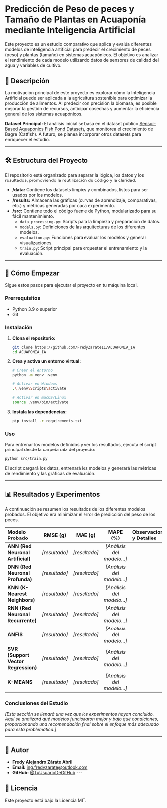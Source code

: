 # Predicción de Peso de peces y Tamaño de Plantas en Acuaponía mediante Inteligencia Artificial

Este proyecto es un estudio comparativo que aplica y evalúa diferentes modelos de inteligencia artificial para predecir el crecimiento de peces (peso) y plantas (tamaño) en sistemas acuapónicos. El objetivo es analizar el rendimiento de cada modelo utilizando datos de sensores de calidad del agua y variables de cultivo.

## 📜 Descripción

La motivación principal de este proyecto es explorar cómo la Inteligencia Artificial puede ser aplicada a la agricultura sostenible para optimizar la producción de alimentos. Al predecir con precisión la biomasa, es posible mejorar la gestión de recursos, anticipar cosechas y aumentar la eficiencia general de los sistemas acuapónicos.

**Dataset Principal:** El análisis inicial se basa en el dataset público [Sensor-Based Aquaponics Fish Pond Datasets](https://www.kaggle.com/datasets/ogbuokiriblessing/sensor-based-aquaponics-fish-pond-datasets), que monitorea el crecimiento de Bagre (Catfish). A futuro, se planea incorporar otros datasets para enriquecer el estudio.

---

## 🛠️ Estructura del Proyecto

El repositorio está organizado para separar la lógica, los datos y los resultados, promoviendo la reutilización de código y la claridad.

* **/data:** Contiene los datasets limpios y combinados, listos para ser usados por los modelos.
* **/results:** Almacena las gráficas (curvas de aprendizaje, comparativas, etc.) y métricas generadas por cada experimento.
* **/src:** Contiene todo el código fuente de Python, modularizado para su fácil mantenimiento.
    * `data_processing.py`: Scripts para la limpieza y preparación de datos.
    * `models.py`: Definiciones de las arquitecturas de los diferentes modelos.
    * `evaluation.py`: Funciones para evaluar los modelos y generar visualizaciones.
    * `train.py`: Script principal para orquestar el entrenamiento y la evaluación.

---

## 🚀 Cómo Empezar

Sigue estos pasos para ejecutar el proyecto en tu máquina local.

### Prerrequisitos

* Python 3.9 o superior
* Git

### Instalación

1.  **Clona el repositorio:**
    ```bash
    git clone https://github.com/FredyZarate11/ACUAPONIA_IA
    cd ACUAPONIA_IA
    ```

2.  **Crea y activa un entorno virtual:**
    ```bash
    # Crear el entorno
    python -m venv .venv

    # Activar en Windows
    .\.venv\Scripts\activate

    # Activar en macOS/Linux
    source .venv/bin/activate
    ```

3.  **Instala las dependencias:**
    ```bash
    pip install -r requirements.txt
    ```

### Uso

Para entrenar los modelos definidos y ver los resultados, ejecuta el script principal desde la carpeta raíz del proyecto:

```bash
python src/train.py
```

El script cargará los datos, entrenará los modelos y generará las métricas de rendimiento y las gráficas de evaluación.

-----

## 📊 Resultados y Experimentos

A continuación se resumen los resultados de los diferentes modelos probados. El objetivo era minimizar el error de predicción del peso de los peces.

| Modelo Probado | RMSE (g) | MAE (g) | MAPE (%) | Observaciones y Detalles |
| :--- | :---: | :---: | :---: | :--- |
| **ANN (Red Neuronal Artificial)** | *[resultado]* | *[resultado]* | *[Análisis del modelo...]* |
| **DNN (Red Neuronal Profunda)** | *[resultado]* | *[resultado]* | *[Análisis del modelo...]* |
| **KNN (K-Nearest Neighbors)** | *[resultado]* | *[resultado]* | *[Análisis del modelo...]* |
| **RNN (Red Neuronal Recurrente)**| *[resultado]* | *[resultado]* | *[Análisis del modelo...]* |
| **ANFIS** | *[resultado]* | *[resultado]* | *[Análisis del modelo...]* |
| **SVR (Support Vector Regression)**| *[resultado]* | *[resultado]* | *[Análisis del modelo...]* |
| **K-MEANS** | *[resultado]* | *[resultado]* | *[Análisis del modelo...]* |

### Conclusiones del Estudio

*[Esta sección se llenará una vez que los experimentos hayan concluido. Aquí se analizará qué modelos funcionaron mejor y bajo qué condiciones, proporcionando una recomendación final sobre el enfoque más adecuado para esta problemática.]*

-----

## 👤 Autor

  * **Fredy Alejandro Zárate Abril**
  * **Email:** ing.fredyzarate@outlook.com
  * **GitHub:** [@TuUsuarioDeGitHub](https://www.google.com/search?q=https://github.com/TuUsuarioDeGitHub) ---

## 📄 Licencia

Este proyecto está bajo la Licencia MIT.

